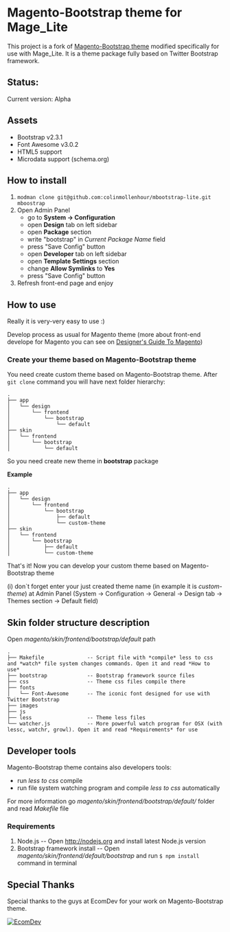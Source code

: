 # Magento-Bootstrap theme for Mage_Lite

This project is a fork of [Magento-Bootstrap theme](https://github.com/EcomDev/mbootstrap) modified specifically for use with Mage_Lite. It is a theme package fully based on Twitter Bootstrap framework.

## Status:

Current version: Alpha

## Assets

* Bootstrap v2.3.1
* Font Awesome v3.0.2
* HTML5 support
* Microdata support (schema.org)

## How to install

1. `modman clone git@github.com:colinmollenhour/mbootstrap-lite.git mboostrap`
2. Open Admin Panel
    * go to **System -> Configuration**
    * open **Design** tab on left sidebar
    * open **Package** section
    * write "bootstrap" in *Current Package Name* field
    * press "Save Config" button
    * open **Developer** tab on left sidebar
    * open **Template Settings** section
    * change **Allow Symlinks** to **Yes**
    * press "Save Config" button
3. Refresh front-end page and enjoy

## How to use

Really it is very-very easy to use :)

Develop process as usual for Magento theme (more about front-end develope for Magento you can see on [Designer's Guide To Magento](http://www.magentocommerce.com/design_guide/articles/working-with-magento-themes))

### Create your theme based on Magento-Bootstrap theme

You need create custom theme based on Magento-Bootstrap theme. 
After `git clone` command you will have next folder hierarchy:

```
.
├── app
│   └── design
│       └── frontend
│           └── bootstrap
│               └── default
├── skin
│   └── frontend
│       └── bootstrap
│           └── default
```

So you need create new theme in **bootstrap** package

**Example**
```
.
├── app
│   └── design
│       └── frontend
│           └── bootstrap
│               ├── default
│               └── custom-theme
├── skin
│   └── frontend
│       └── bootstrap
│           ├── default
│           └── custom-theme
```

That's it!
Now you can develop your custom theme based on Magento-Bootstrap theme

(i) don`t forget enter your just created theme name (in example it is *custom-theme*) 
at Admin Panel (System -> Configuration -> General -> Design tab -> Themes section -> Default field)

## Skin folder structure description

Open *magento/skin/frontend/bootstrap/default* path

```
.
├── Makefile              -- Script file with *compile* less to css and *watch* file system changes commands. Open it and read *How to use*
├── bootstrap             -- Bootstrap framework source files
├── css                   -- Theme css files compile there
├── fonts
│   └── Font-Awesome      -- The iconic font designed for use with Twitter Bootstrap
├── images
├── js
├── less                  -- Theme less files
└── watcher.js            -- More powerful watch program for OSX (with lessc, watchr, growl). Open it and read *Requirements* for use

```

## Developer tools

Magento-Bootstrap theme contains also developers tools:
* run *less to css* compile
* run file system watching program and compile *less to css* automatically

For more information go *magento/skin/frontend/bootstrap/default/* folder and read *Makefile* file

### Requirements

1. Node.js                              -- Open http://nodejs.org and install latest Node.js version
2. Bootstrap framework install          -- Open *magento/skin/frontend/default/bootstrap* and run `$ npm install` command in terminal


## Special Thanks

Special thanks to the guys at EcomDev for your work on Magento-Bootstrap theme.

<a href="http://www.ecomdev.org/services/magento-development?utm_source=github&utm_medium=logo&utm_campaign=github">![EcomDev](http://www.ecomdev.org/wp-content/themes/ecomdev/images/logo.png)</a>
